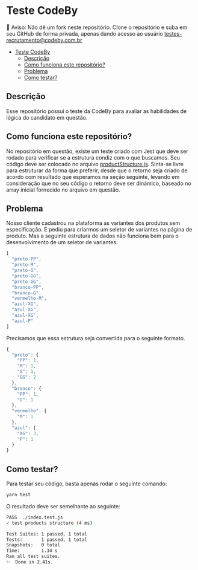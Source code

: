 # Teste CodeBy

📢 Aviso: Não dê um fork neste repositório. Clone o repositório e suba em seu GitHub de forma privada, apenas dando acesso ao usuário [testes-recrutamento@codeby.com.br](mailto:testes-recrutamento@codeby.com.br)
- [Teste CodeBy](#teste-codeby)
  - [Descrição](#descrição)
  - [Como funciona este repositório?](#como-funciona-este-repositório)
  - [Problema](#problema)
  - [Como testar?](#como-testar)

## Descrição
Esse repositório possui o teste da CodeBy para avaliar as habilidades de lógica do candidato em questão.

## Como funciona este repositório?
No repositório em questão, existe um teste criado com Jest que deve ser rodado para verificar se a estrutura condiz com o que buscamos. Seu código deve ser colocado no arquivo [productStructure.js](./productStructure.js). Sinta-se livre para estruturar da forma que preferir, desde que o retorno seja criado de acordo com resultado que esperamos na seção seguinte, levando em consideração que no seu código o retorno deve ser dinámico, baseado no array inicial fornecido no arquivo em questão.

## Problema
Nosso cliente cadastrou na plataforma as variantes dos produtos sem especificação. E pediu para criarmos um seletor de variantes na página de produto. Mas a seguinte estrutura de dados não funciona bem para o desenvolvimento de um seletor de variantes.

```javascript
[
  "preto-PP", 
  "preto-M", 
  "preto-G", 
  "preto-GG", 
  "preto-GG", 
  "branco-PP", 
  "branco-G", 
  "vermelho-M", 
  "azul-XG", 
  "azul-XG", 
  "azul-XG", 
  "azul-P"
]
```

Precisamos que essa estrutura seja convertida para o seguinte formato.

```javascript
{ 
  "preto": { 
    "PP": 1, 
    "M": 1, 
    "G": 1, 
    "GG": 2 
  }, 
  "branco": { 
    "PP": 1, 
    "G": 1 
  }, 
  "vermelho": { 
    "M": 1 
  }, 
  "azul": { 
    "XG": 3, 
    "P": 1 
  }
}
```

## Como testar?
Para testar seu código, basta apenas rodar o seguinte comando:
```bash
yarn test
```

O resultado deve ser semelhante ao seguinte:
```bash
PASS  ./index.test.js
✓ test products structure (4 ms)

Test Suites: 1 passed, 1 total
Tests:       1 passed, 1 total
Snapshots:   0 total
Time:        1.34 s
Ran all test suites.
✨  Done in 2.41s.
```
